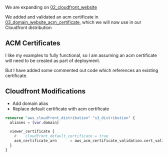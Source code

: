 We are expanding on [02_cloudfront_website](../02_cloudfront_website/README.md)

We added and validated an acm certificate in [03_domain_website_acm_certificate](../03_acm_certificate/README.md), which we will now use in our Cloudfront distribution 


## ACM Certificates
I like my examples to fully functional, so I am assuming an acm certificate will need to be created as part of deployment.

But I have added some commented out code which references an existing certificate.  


## Cloudfront Modifications

* Add domain alias
* Replace default certificate with acm certificate

```terraform
resource "aws_cloudfront_distribution" "s3_distribution" {
  aliases = [var.domain]

  viewer_certificate {
    #    cloudfront_default_certificate = true
    acm_certificate_arn      = aws_acm_certificate_validation.cert_validation.certificate_arn
  }
}
```
